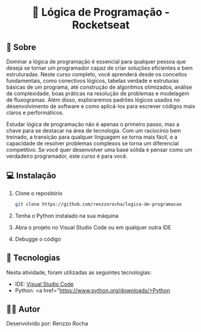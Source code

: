 <h1 align="center"> 🚀 Lógica de Programação - Rocketseat </h1>

<h2 id=sobre>📜 Sobre</h2>

Dominar a lógica de programação é essencial para qualquer pessoa que deseja se tornar um programador capaz de criar soluções eficientes e bem estruturadas. 
Neste curso completo, você aprenderá desde os conceitos fundamentais, como conectivos lógicos, tabelas verdade e estruturas básicas de um programa, até construção de algoritmos otimizados, análise de complexidade, boas práticas na resolução de problemas e modelagem de fluxogramas. 
Além disso, exploraremos padrões lógicos usados no desenvolvimento de software e como aplicá-los para escrever códigos mais claros e performáticos.

Estudar lógica de programação não é apenas o primeiro passo, mas a chave para se destacar na área de tecnologia. 
Com um raciocínio bem treinado, a transição para qualquer linguagem se torna mais fácil, e a capacidade de resolver problemas complexos se torna um diferencial competitivo. 
Se você quer desenvolver uma base sólida e pensar como um verdadeiro programador, este curso é para você.

<h2 id=instalacao>💻 Instalação</h2>

1. Clone o repositório
   ```sh
   git clone https://github.com/renzzorocha/logica-de-programacao
   ```

2. Tenha o Python instalado na sua máquina

3. Abra o projeto no Visual Studio Code ou em qualquer outra IDE
   
4. Debugge o código

<h2 id=tecnologias>🧰 Tecnologias</h2>

Nesta atividade, foram utilizadas as seguintes tecnologias: 

- IDE: <a href="https://code.visualstudio.com/download">Visual Studio Code</a>
- Python: <a href="https://www.python.org/downloads/>Python</a>

<h2 id=autor>🧑‍💻 Autor</h2>

Desenvolvido por: Renzzo Rocha</a>
